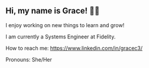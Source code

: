 ## Hi, my name is Grace! 👋✨

I enjoy working on new things to learn and grow!

I am currently a Systems Engineer at Fidelity.

How to reach me: https://www.linkedin.com/in/gracec3/

Pronouns: She/Her

<!--
**gechoe/gechoe** is a ✨ _special_ ✨ repository because its `README.md` (this file) appears on your GitHub profile.

Here are some ideas to get you started:

- 🔭 I’m currently working on ...
- 🌱 I’m currently learning ...
- 👯 I’m looking to collaborate on ...
- 🤔 I’m looking for help with ...
- 💬 Ask me about ...
- 📫 How to reach me: ...
- 😄 Pronouns: ...
- ⚡ Fun fact: ...
-->

